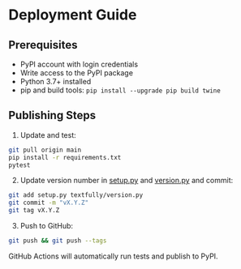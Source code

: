 # Deployment Guide

## Prerequisites

- PyPI account with login credentials
- Write access to the PyPI package
- Python 3.7+ installed
- pip and build tools: `pip install --upgrade pip build twine`

## Publishing Steps

1. Update and test:

```sh
git pull origin main
pip install -r requirements.txt
pytest
```

2. Update version number in [setup.py](setup.py) and [version.py](textfully/version.py) and commit:

```sh
git add setup.py textfully/version.py
git commit -m "vX.Y.Z"
git tag vX.Y.Z
```

3. Push to GitHub:

```sh
git push && git push --tags
```

GitHub Actions will automatically run tests and publish to PyPI.
